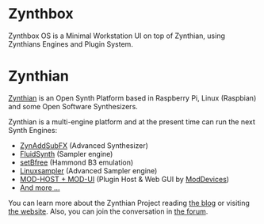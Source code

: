 # Zynthbox

Zynthbox OS is a Minimal Workstation UI on top of Zynthian, using Zynthians Engines and Plugin System.

# Zynthian
[Zynthian](http://zynthian.org) is an Open Synth Platform based in Raspberry Pi, Linux (Raspbian) and some Open Software Synthesizers.

Zynthian is a multi-engine platform and at the present time can run the next Synth Engines:

+ [ZynAddSubFX](https://sourceforge.net/projects/zynaddsubfx/) (Advanced Synthesizer)
+ [FluidSynth](http://www.fluidsynth.org/) (Sampler engine)
+ [setBfree](https://github.com/pantherb/setBfree) (Hammond B3 emulation)
+ [Linuxsampler](https://www.linuxsampler.org/) (Advanced Sampler engine)
+ [MOD-HOST + MOD-UI](https://github.com/moddevices) (Plugin Host & Web GUI by [ModDevices](http://moddevices.com))
+ [And more ...](http://wiki.zynthian.org/index.php/Zynthian_Supported_Synth_Engines)


You can learn more about the Zynthian Project reading [the blog](http://blog.zynthian.org) or visiting [the website](http://zynthian.org). Also, you can join the conversation in [the forum](https://discourse.zynthian.org).
